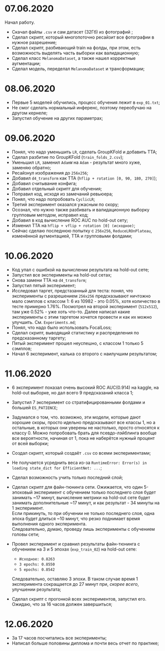 # 07.06.2020
Начал работу. 

* Скачал файлы `.csv` и сам датасет (32Гб) из фотографий ;
* Сделал скрипт, который многопоточно ресайзит все фотографии в нужное разрешение;
* Сделал скрипт, разбивающий train на фолды, при этом, есть возможность выделять часть выборки как валидационную;
* Сделал класс `MelanomaDataset`, а также нашел корректные аугментации;
* Сделал модель, переделал `MelanomaDataset` и трансформации;

# 08.06.2020
* Первые 5 моделей обучились, процесс обучения лежит в `exp_01.txt`;
* Не смог сделать нормальный инференс, поэтому переобучаю на другом кернеле;
* Запустил обучение на других параметрах;

# 09.06.2020
* Понял, что надо уменьшить `LR`, сделать GroupKFold и добавить TTA;
* Сделал разбитие по GroupKFold (`train_folds_2.csv`);
* Уменьшил `LR`, заменил `AdamW` на `Adam` - результат много хуже, заменяю обратно;
* Ресайзнул изображения до `256x256`;
* Добавил `d4_transform` как TTA (`hflip + rotation [0, 90, 180, 270]`);
* Добавил считывание конфига;
* Добавил отдельный скрипт для обучения;
* Поправил код, исходя из замечаний ревьюера;
* Понял, что надо попробовать `CyclicLR`;
* Третий эксперимент оказался ужасным по скору;
* Осознал, что нужно также разбивать и валидационную выборку групповым методом, исправил код;
* Добавил в код вычисление ROC AUC по hold-out сету;
* Изменил TTA на `hflip + vflip + rotation [0] (исходное)`;
* Сейчас сделаю последнюю попытку с `256x256`, `ReduceLROnPlateau`, изменённой аугментацией, TTA и групповыми фолдами;

# 10.06.2020
* Код упал с ошибкой на вычислении результата на hold-out сете;
* Запустил все эксперименты на hold-out сетах;
* Снова замени TTA на `d4_transform`;
* Запустил пятый эксперимент;
* Исследовал таргет, предстазанный для теста: понял, что эксперименты с разрешением `256x256` предсказывают ничтожно мало сэмплов с классом 1: 6 из 10982 - это 0.05%, хотя количество в тесте примерно 1.76%. Посмотрел на второй эксперимент (`512x512`), там уже 0.52% - уже хоть что-то. Далее написал какие эксперименты с этим таргетом хочется провести и как их можно улучшить. См. `Experiments.md`;
* Понял, что надо было использовать FocalLoss;
* Сделал скрипт, выводящий статистику и распределения по предсказанному таргету;
* Пятый эксперимент прошел неуспешно, с классом 1 только 5 сэмплов;
* Начал 6 эксперимент, калька со второго с наилучшим результатом;


# 11.06.2020
* 6 эксперимент показал очень высокий ROC AUC(0.914) на kaggle, на hold-out выборке, но дал всего 9 предсказаний класса 1;
* Запустил 7 эксперимент со стратифицированными фолдами и большей `ES_PATIENCE`;
* Задумался о том, что. возможно, эти модели, которые дают хорошие скоры, просто идельно предсказывают все классы 1, но а остальные, в которых они уверены не настолько, просто относятся к классу 0. Можно попробовать брать для псевдо-лэйблинга вообще все вероятности, начиная от 1, пока не наберётся нужный процент от всей выборки;
* Создал скрипт, который создаёт `.csv` со всеми экспериментами;
* Не получается усреднить веса из-за `RuntimeError: Error(s) in loading state_dict for EfficientNet: ...`;
* Сделал возможность учить только последний слой;
* Сделал скрипт для файн-тюнинга сети. Ожижается, что один 5-эпоховый эксперимент с обучением только последнего слоя будет занимать ~17 минут, вычисление метрики на hold-out сете будет занимать дополнительные ~17 минут, и как результат - 34 минуты на 1 эксперимент.  
Если прикинуть, то при обучении не только последнего слоя, одна эпоха будет длиться ~10 минут, что резко поднимает время выполнения одного эксперимента.  
Следовательно, думаю, проведу лишь эксперименты с обучением головы сети;
* Провел эксперимент и сравнил результаты файн-тюнинга с обучением на 3 и 5 эпохах (`exp_train_02`) на hold-out сете:
    * `Исходное: 0.8263`
    * `3 epochs: 0.8550`
    * `5 epochs: 0.8542`
  
  Следовательно, оставляю 3 эпохи. В таком случае время 1 эксперимента сокращается до 27 минут при, *скорее всего*, улучшении результата;

* Сделал скрипт с прогонкой всех экспериментов, запустил его.  
Ожидаю, что за 16 часов должен завершиться;

# 12.06.2020
* За 17 часов посчитались все эксперименты;
* Написал больше половины диплома и почти весь отчет по практике;